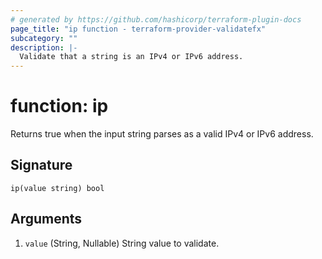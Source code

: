 ```yaml
---
# generated by https://github.com/hashicorp/terraform-plugin-docs
page_title: "ip function - terraform-provider-validatefx"
subcategory: ""
description: |-
  Validate that a string is an IPv4 or IPv6 address.
---
```


# function: ip

Returns true when the input string parses as a valid IPv4 or IPv6 address.

## Signature

<!-- signature generated by tfplugindocs -->
```text
ip(value string) bool
```

## Arguments

<!-- arguments generated by tfplugindocs -->
1. `value` (String, Nullable) String value to validate.

